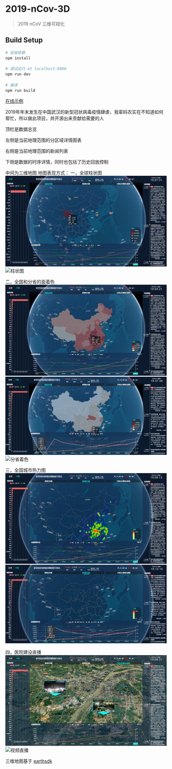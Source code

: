 # 2019-nCov-3D

> 2019 nCoV 三维可视化

## Build Setup

``` bash
# 安装依赖
npm install

# 调试运行 at localhost:8080
npm run dev

# 编译
npm run build

```
[在线示例](http://ncov.earthsdk.com)


2019年年末发生在中国武汉的新型冠状病毒疫情肆虐，我辈码农实在不知道如何帮忙，所以做此项目，并开源出来贡献给需要的人

顶栏是数据总览

左侧是当前地理范围的分区域详情图表

右侧是当前地理范围的新闻列表

下侧是数据的时序详情，同时也包括了历史回放控制

中间为三维地图
地图表现方式：
一，全球柱状图
![柱状图](./img/zhu.jpg)
![柱状图](./img/global.gif)

二，全国和分省的面着色
![全国着色](./img/fenqu.jpg)
![全国着色](./img/china.gif)
![分省着色](./img/province.gif)

三，全国城市热力图
![全国热力图](./img/heatmap.jpg)
![全国热力图](./img/heatmap.gif)

四，医院建设直播
![视频直播](./img/zhibo.jpg)
![视频直播](./img/video.gif)

三维地图基于 [earthsdk](http://www.earthsdk.com)

